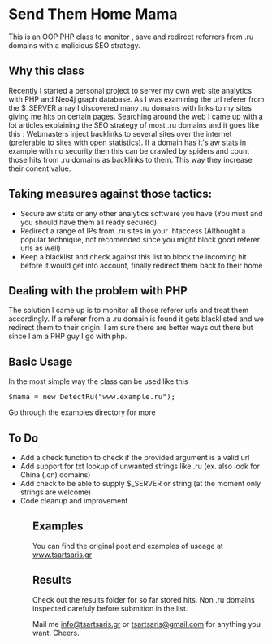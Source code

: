 Send Them Home Mama
===============================================

This is an OOP PHP class to monitor , save and redirect referrers from .ru domains with a malicious SEO strategy. 

<h2> Why this class </h2>
<p>Recently I started a personal project to server my own web site analytics with PHP and Neo4j graph database. As I was examining the url referer from the $_SERVER array I discovered many .ru domains with links to my sites giving me hits on certain pages. Searching around the web I came up with a lot articles explaining the SEO strategy of most .ru domains and it goes like this : Webmasters inject backlinks to several sites over the internet (preferable to sites with open statistics). If a domain has it's aw stats in example with no security then this can be crawled by spiders and count those hits from .ru domains as backlinks to them. This way they increase their conent value.</p>

<h2>Taking measures against those tactics:</h2>
<ul>
<li>Secure aw stats or any other analytics software you have (You must and you should have them all ready secured)</li>
<li>Redirect a range of IPs from .ru sites in your .htaccess (Althought a popular technique, not recomended since you might block good referer urls as well)</li>
<li>Keep a blacklist and check against this list to block the incoming hit before it would get into account, finally redirect them back to their home</li></ul>

<h2>Dealing with the problem with PHP</h2>
<p>The solution I came up is to monitor all those referer urls and treat them accordingly. If a referer from a .ru domain is found it gets blacklisted and we redirect them to their origin. I am sure there are better ways out there but since I am a PHP guy I go with php.</p>

<h2>Basic Usage</h2>
<p> In the most simple way the class can be used like this
<pre>$mama = new DetectRu("www.example.ru");</pre>
Go through the examples directory for more</p>

<h2>To Do</h2>
<ul>
<li>Add a check function to check if the provided argument is a valid url</li>
<li>Add support for txt lookup of unwanted strings like .ru (ex. also look for China (.cn) domains)</li>
<li>Add check to be able to supply $_SERVER or string (at the moment only strings are welcome)</li>
<li>Code cleanup and improvement</li>
<ul>

<h2>Examples</h2>
You can find the original post and examples of useage at <a href="http://www.tsartsaris.gr/send-them-home-mama" target="_blank">www.tsartsaris.gr</a>

<h2>Results</h2>
Check out the results folder for so far stored hits. Non .ru domains inspected carefuly before submition in the list. 

Mail me info@tsartsaris.gr or tsartsaris@gmail.com for anything you want. Cheers.
